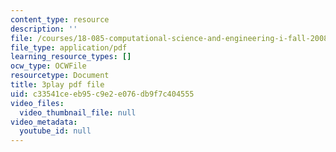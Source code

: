 ```yaml
---
content_type: resource
description: ''
file: /courses/18-085-computational-science-and-engineering-i-fall-2008/c33541ceeb95c9e2e076db9f7c404555_Kv7eOsMVx6E.pdf
file_type: application/pdf
learning_resource_types: []
ocw_type: OCWFile
resourcetype: Document
title: 3play pdf file
uid: c33541ce-eb95-c9e2-e076-db9f7c404555
video_files:
  video_thumbnail_file: null
video_metadata:
  youtube_id: null
---
```

